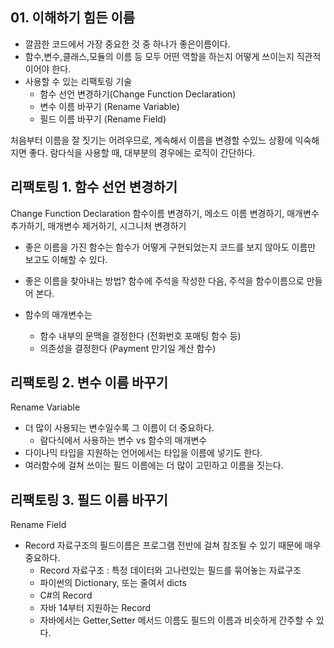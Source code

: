 

## 01. 이해하기 힘든 이름

- 깔끔한 코드에서 가장 중요한 것 중 하나가 좋은이름이다.
- 함수,변수,클래스,모듈의 이름 등 모두 어떤 역할을 하는지 어떻게 쓰이는지 직관적이어야 한다.
- 사용할 수 있는 리팩토링 기술
  - 함수 선언 변경하기(Change Function Declaration)
  - 변수 이름 바꾸기 (Rename Variable)
  - 필드 이름 바꾸기 (Rename Field)



처음부터 이름을 잘 짓기는 어려우므로, 계속해서 이름을 변경할 수있느 상황에 익숙해지면 좋다.
람다식을 사용할 때, 대부분의 경우에는 로직이 간단하다.



## 리팩토링 1. 함수 선언 변경하기

Change Function Declaration
함수이름 변경하기, 메소드 이름 변경하기, 매개변수 추가하기, 매개변수 제거하기, 시그니처 변경하기

- 좋은 이름을 가진 함수는 함수가 어떻게 구현되었는지 코드를 보지 않아도 이름만 보고도 이해할 수 있다.
- 좋은 이름을 찾아내는 방법? 함수에 주석을 작성한 다음, 주석을 함수이름으로 만들어 본다.

- 함수의 매개변수는
  - 함수 내부의 문맥을 결정한다 (전화번호 포매팅 함수 등)
  - 의존성을 결정한다 (Payment 만기일 계산 함수)



## 리팩토링 2. 변수 이름 바꾸기 

Rename Variable

- 더 많이 사용되는 변수일수록 그 이름이 더 중요하다.
  - 람다식에서 사용하는 변수 vs 함수의 매개변수
- 다이나믹 타입을 지원하는 언어에서는 타입을 이름에 넣기도 한다.
- 여러함수에 걸쳐 쓰이는 필드 이름에는 더 많이 고민하고 이름을 짓는다.





## **리팩토링 3. 필드 이름 바꾸기**

Rename Field

- Record 자료구조의 필드이름은 프로그램 전반에 걸쳐 참조될 수 있기 때문에 매우 중요하다.
  - Record 자료구조 : 특정 데이터와 고나련있는 필드를 묶어놓는 자료구조
  - 파이썬의 Dictionary, 또는 줄여서 dicts
  - C#의 Record
  - 자바 14부터 지원하는 Record
  - 자바에서는 Getter,Setter 메서드 이름도 필드의 이름과 비슷하게 간주할 수 있다.













